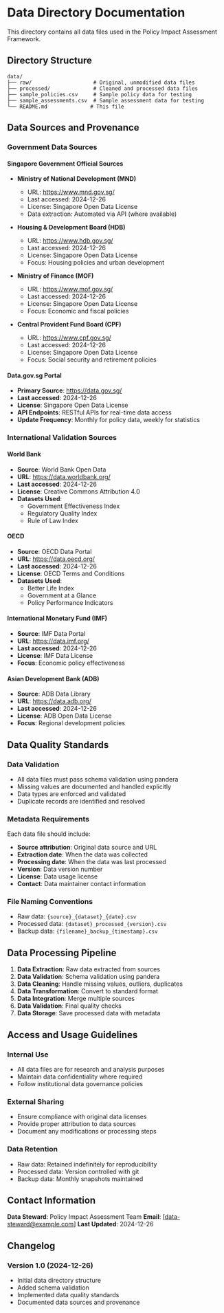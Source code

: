 # Data Directory Documentation

This directory contains all data files used in the Policy Impact Assessment Framework.

## Directory Structure

```
data/
├── raw/                    # Original, unmodified data files
├── processed/              # Cleaned and processed data files
├── sample_policies.csv     # Sample policy data for testing
├── sample_assessments.csv  # Sample assessment data for testing
└── README.md              # This file
```

## Data Sources and Provenance

### Government Data Sources

#### Singapore Government Official Sources
- **Ministry of National Development (MND)**
  - URL: https://www.mnd.gov.sg/
  - Last accessed: 2024-12-26
  - License: Singapore Open Data License
  - Data extraction: Automated via API (where available)

- **Housing & Development Board (HDB)**
  - URL: https://www.hdb.gov.sg/
  - Last accessed: 2024-12-26
  - License: Singapore Open Data License
  - Focus: Housing policies and urban development

- **Ministry of Finance (MOF)**
  - URL: https://www.mof.gov.sg/
  - Last accessed: 2024-12-26
  - License: Singapore Open Data License
  - Focus: Economic and fiscal policies

- **Central Provident Fund Board (CPF)**
  - URL: https://www.cpf.gov.sg/
  - Last accessed: 2024-12-26
  - License: Singapore Open Data License
  - Focus: Social security and retirement policies

#### Data.gov.sg Portal
- **Primary Source**: https://data.gov.sg/
- **Last accessed**: 2024-12-26
- **License**: Singapore Open Data License
- **API Endpoints**: RESTful APIs for real-time data access
- **Update Frequency**: Monthly for policy data, weekly for statistics

### International Validation Sources

#### World Bank
- **Source**: World Bank Open Data
- **URL**: https://data.worldbank.org/
- **Last accessed**: 2024-12-26
- **License**: Creative Commons Attribution 4.0
- **Datasets Used**:
  - Government Effectiveness Index
  - Regulatory Quality Index
  - Rule of Law Index

#### OECD
- **Source**: OECD Data Portal
- **URL**: https://data.oecd.org/
- **Last accessed**: 2024-12-26
- **License**: OECD Terms and Conditions
- **Datasets Used**:
  - Better Life Index
  - Government at a Glance
  - Policy Performance Indicators

#### International Monetary Fund (IMF)
- **Source**: IMF Data Portal
- **URL**: https://data.imf.org/
- **Last accessed**: 2024-12-26
- **License**: IMF Data License
- **Focus**: Economic policy effectiveness

#### Asian Development Bank (ADB)
- **Source**: ADB Data Library
- **URL**: https://data.adb.org/
- **Last accessed**: 2024-12-26
- **License**: ADB Open Data License
- **Focus**: Regional development policies

## Data Quality Standards

### Data Validation
- All data files must pass schema validation using pandera
- Missing values are documented and handled explicitly
- Data types are enforced and validated
- Duplicate records are identified and resolved

### Metadata Requirements
Each data file should include:
- **Source attribution**: Original data source and URL
- **Extraction date**: When the data was collected
- **Processing date**: When the data was last processed
- **Version**: Data version number
- **License**: Data usage license
- **Contact**: Data maintainer contact information

### File Naming Conventions
- Raw data: `{source}_{dataset}_{date}.csv`
- Processed data: `{dataset}_processed_{version}.csv`
- Backup data: `{filename}_backup_{timestamp}.csv`

## Data Processing Pipeline

1. **Data Extraction**: Raw data extracted from sources
2. **Data Validation**: Schema validation using pandera
3. **Data Cleaning**: Handle missing values, outliers, duplicates
4. **Data Transformation**: Convert to standard format
5. **Data Integration**: Merge multiple sources
6. **Data Validation**: Final quality checks
7. **Data Storage**: Save processed data with metadata

## Access and Usage Guidelines

### Internal Use
- All data files are for research and analysis purposes
- Maintain data confidentiality where required
- Follow institutional data governance policies

### External Sharing
- Ensure compliance with original data licenses
- Provide proper attribution to data sources
- Document any modifications or processing steps

### Data Retention
- Raw data: Retained indefinitely for reproducibility
- Processed data: Version controlled with git
- Backup data: Monthly snapshots maintained

## Contact Information

**Data Steward**: Policy Impact Assessment Team
**Email**: [data-steward@example.com]
**Last Updated**: 2024-12-26

## Changelog

### Version 1.0 (2024-12-26)
- Initial data directory structure
- Added schema validation
- Implemented data quality standards
- Documented data sources and provenance
